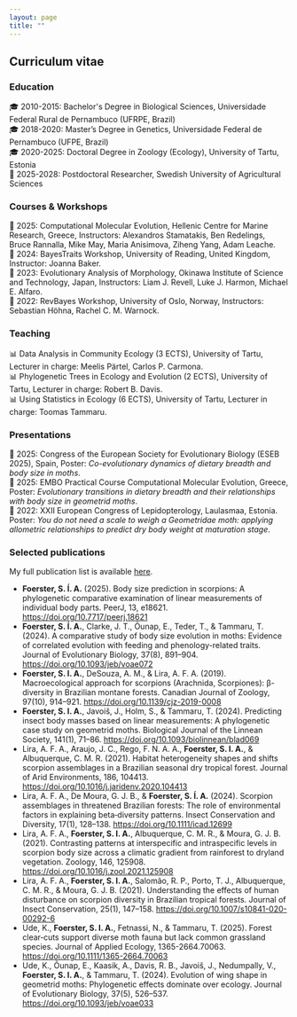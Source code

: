 ```yaml
---
layout: page
title: ""
---
```


## Curriculum vitae

### Education
🎓 2010-2015: Bachelor's Degree in Biological Sciences, Universidade Federal Rural de Pernambuco (UFRPE, Brazil)\
🎓 2018-2020: Master’s Degree in Genetics, Universidade Federal de Pernambuco (UFPE, Brazil)\
🎓 2020-2025: Doctoral Degree in Zoology (Ecology), University of Tartu, Estonia\
🏁 2025-2028: Postdoctoral Researcher, Swedish University of Agricultural Sciences

### Courses & Workshops
📜 2025: Computational Molecular Evolution, Hellenic Centre for Marine Research, Greece, Instructors: Alexandros Stamatakis, Ben Redelings, Bruce Rannalla, Mike May, Maria Anisimova, Ziheng Yang, Adam Leache.\
📜 2024: BayesTraits Workshop, University of Reading, United Kingdom, Instructor: Joanna Baker.\
📜 2023: Evolutionary Analysis of Morphology, Okinawa Institute of Science and Technology, Japan, Instructors: Liam J. Revell, Luke J. Harmon, Michael E. Alfaro.\
📜 2022: RevBayes Workshop, University of Oslo, Norway, Instructors: Sebastian Höhna, Rachel C. M. Warnock.

### Teaching
📊 Data Analysis in Community Ecology (3 ECTS), University of Tartu, Lecturer in charge: Meelis Pärtel, Carlos P. Carmona.\
📊 Phylogenetic Trees in Ecology and Evolution (2 ECTS), University of Tartu, Lecturer in charge: Robert B. Davis.\
📊 Using Statistics in Ecology (6 ECTS), University of Tartu, Lecturer in charge: Toomas Tammaru.

### Presentations
📄 2025: Congress of the European Society for Evolutionary Biology (ESEB 2025), Spain, Poster: _Co-evolutionary dynamics of dietary breadth and body size in moths_.\
📄 2025: EMBO Practical Course Computational Molecular Evolution, Greece, Poster: _Evolutionary transitions in dietary breadth and their relationships with body size in geometrid moths_.\
📄 2022: XXII European Congress of Lepidopterology, Laulasmaa, Estonia. Poster: _You do not need a scale to weigh a Geometridae moth: applying allometric relationships to predict dry body weight at maturation stage_.

### Selected publications

My full publication list is available [here](https://foersterst.github.io/pages/publications/).

- **Foerster, S. Í. A.** (2025). Body size prediction in scorpions: A phylogenetic comparative examination of linear measurements of individual body parts. PeerJ, 13, e18621. https://doi.org/10.7717/peerj.18621
- **Foerster, S. Í. A.**, Clarke, J. T., Õunap, E., Teder, T., & Tammaru, T. (2024). A comparative study of body size evolution in moths: Evidence of correlated evolution with feeding and phenology-related traits. Journal of Evolutionary Biology, 37(8), 891–904. https://doi.org/10.1093/jeb/voae072
- **Foerster, S. I. A.**, DeSouza, A. M., & Lira, A. F. A. (2019). Macroecological approach for scorpions (Arachnida, Scorpiones): β-diversity in Brazilian montane forests. Canadian Journal of Zoology, 97(10), 914–921. https://doi.org/10.1139/cjz-2019-0008
- **Foerster, S. I. A.**, Javoiš, J., Holm, S., & Tammaru, T. (2024). Predicting insect body masses based on linear measurements: A phylogenetic case study on geometrid moths. Biological Journal of the Linnean Society, 141(1), 71–86. https://doi.org/10.1093/biolinnean/blad069
- Lira, A. F. A., Araujo, J. C., Rego, F. N. A. A., **Foerster, S. I. A.**, & Albuquerque, C. M. R. (2021). Habitat heterogeneity shapes and shifts scorpion assemblages in a Brazilian seasonal dry tropical forest. Journal of Arid Environments, 186, 104413. https://doi.org/10.1016/j.jaridenv.2020.104413
- Lira, A. F. A., De Moura, G. J. B., & **Foerster, S. Í. A.** (2024). Scorpion assemblages in threatened Brazilian forests: The role of environmental factors in explaining beta‐diversity patterns. Insect Conservation and Diversity, 17(1), 128–138. https://doi.org/10.1111/icad.12699
- Lira, A. F. A., **Foerster, S. I. A.**, Albuquerque, C. M. R., & Moura, G. J. B. (2021). Contrasting patterns at interspecific and intraspecific levels in scorpion body size across a climatic gradient from rainforest to dryland vegetation. Zoology, 146, 125908. https://doi.org/10.1016/j.zool.2021.125908
- Lira, A. F. A., **Foerster, S. I. A.**, Salomão, R. P., Porto, T. J., Albuquerque, C. M. R., & Moura, G. J. B. (2021). Understanding the effects of human disturbance on scorpion diversity in Brazilian tropical forests. Journal of Insect Conservation, 25(1), 147–158. https://doi.org/10.1007/s10841-020-00292-6
- Ude, K., **Foerster, S. I. A.**, Fetnassi, N., & Tammaru, T. (2025). Forest clear‐cuts support diverse moth fauna but lack common grassland species. Journal of Applied Ecology, 1365-2664.70063. https://doi.org/10.1111/1365-2664.70063
- Ude, K., Õunap, E., Kaasik, A., Davis, R. B., Javoiš, J., Nedumpally, V., **Foerster, S. I. A.**, & Tammaru, T. (2024). Evolution of wing shape in geometrid moths: Phylogenetic effects dominate over ecology. Journal of Evolutionary Biology, 37(5), 526–537. https://doi.org/10.1093/jeb/voae033

